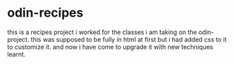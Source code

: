 # odin-recipes
this is a recipes project i worked for the classes i am taking on the odin-project. this was supposed to be fully in html at first but i had added css to it to customize it.
and now i have come to upgrade it with new techniques learnt.

